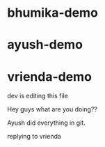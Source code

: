 # bhumika-demo

# ayush-demo

# vrienda-demo

dev is editing this file

Hey guys what are you doing??

Ayush did everything in git.

replying to vrienda

